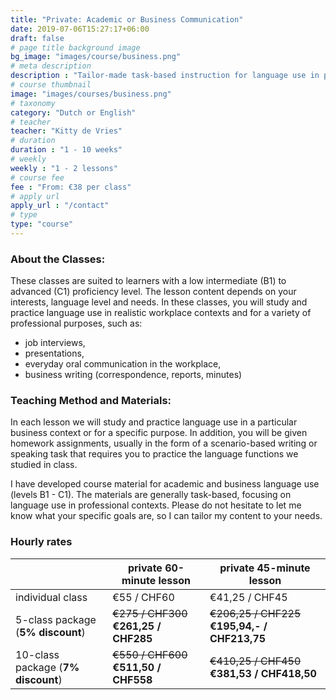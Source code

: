 ```yaml
---
title: "Private: Academic or Business Communication"
date: 2019-07-06T15:27:17+06:00
draft: false
# page title background image
bg_image: "images/course/business.png"
# meta description
description : "Tailor-made task-based instruction for language use in professional or academic contexts"
# course thumbnail
image: "images/courses/business.png"
# taxonomy
category: "Dutch or English"
# teacher
teacher: "Kitty de Vries"
# duration
duration : "1 - 10 weeks"
# weekly
weekly : "1 - 2 lessons"
# course fee
fee : "From: €38 per class"
# apply url
apply_url : "/contact"
# type
type: "course"
---
```



### About the Classes:
These classes are suited to learners with a low intermediate (B1) to advanced (C1) proficiency level. The lesson content depends on your interests, language level and needs. In these classes, you will study and practice language use in realistic workplace contexts and for a variety of professional purposes, such as:
- job interviews,
- presentations,
- everyday oral communication in the workplace,
- business writing (correspondence, reports, minutes) 

### Teaching Method and Materials:
In each lesson we will study and practice language use in a particular business context or for a specific purpose. In addition, you will be given homework assignments, usually in the form of a scenario-based writing or speaking task that requires you to practice the language functions we studied in class.

I have developed course material for academic and business language use (levels B1 - C1). The materials are generally task-based, focusing on language use in professional contexts. Please do not hesitate to let me know what your specific goals are, so I can tailor my content to your needs.
 </p>

### Hourly rates

| |private 60-minute lesson| private 45-minute lesson |
|---|---|---|
|  individual class | €55 / CHF60 | €41,25 / CHF45|
|  5-class package (__5% discount__) | ~~€275 / CHF300~~ __€261,25 / CHF285__ | ~~€206,25 / CHF225~~ __€195,94,- / CHF213,75__|
|  10-class package (__7% discount__) | ~~€550 / CHF600~~ __€511,50 / CHF558__ | ~~€410,25 / CHF450~~ __€381,53 / CHF418,50__|

